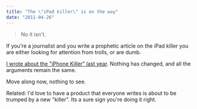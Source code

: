 ```yaml
---
title: "The \"iPad killer\" is on the way"
date: "2011-04-26"
---
```


> No it isn't.

If you're a journalist and you write a prophetic article on the iPad killer you are either looking for attention from trolls, or are dumb.

[I wrote about the "iPhone Killer" last year](https://tapadoo.wpengine.com/2010/the-iphone-killer-is-on-the-way/). Nothing has changed, and all the arguments remain the same.

Move along now, nothing to see.

Related: I'd love to have a product that everyone writes is about to be trumped by a new "killer". Its a sure sign you're doing it right.
